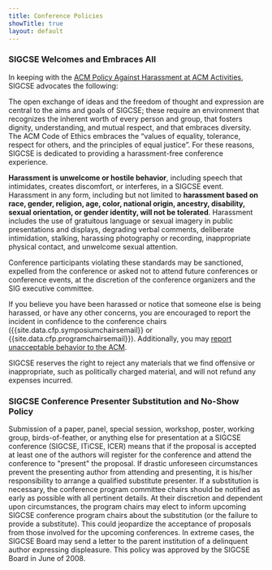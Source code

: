 ```yaml
---
title: Conference Policies
showTitle: true
layout: default
---
```


<h3>SIGCSE Welcomes and Embraces All</h3>

In keeping with the [ACM Policy Against Harassment at ACM Activities](https://www.acm.org/about-acm/policy-against-harassment), SIGCSE advocates the following:

The open exchange of ideas and the freedom of thought and expression are central to the aims and goals of SIGCSE; these require an environment that recognizes the inherent worth of every person and group, that fosters dignity, understanding, and mutual respect, and that embraces diversity. The ACM Code of Ethics embraces the “values of equality, tolerance, respect for others, and the principles of equal justice”. For these reasons, SIGCSE is dedicated to providing a harassment-free conference experience.

**Harassment is unwelcome or hostile behavior**, including speech that intimidates, creates discomfort, or interferes, in a SIGCSE event. Harassment in any form, including but not limited to **harassment based on race, gender, religion, age, color, national origin, ancestry, disability, sexual orientation, or gender identity, will not be tolerated**. Harassment includes the use of gratuitous language or sexual imagery in public presentations and displays, degrading verbal comments, deliberate intimidation, stalking, harassing photography or recording, inappropriate physical contact, and unwelcome sexual attention.

Conference participants violating these standards may be sanctioned, expelled from the conference or asked not to attend future conferences or conference events, at the discretion of the conference organizers and the SIG executive committee.

If you believe you have been harassed or notice that someone else is being harassed, or have any other concerns, you are encouraged to report the incident in confidence to the conference chairs ({{site.data.cfp.symposiumchairsemail}} or {{site.data.cfp.programchairsemail}}).  Additionally, you may [report unacceptable behavior to the ACM](https://www.acm.org/about-acm/reporting-unacceptable-behavior).

SIGCSE reserves the right to reject any materials that we find offensive or inappropriate, such as politically charged material, and will not refund any expenses incurred.


<h3>SIGCSE Conference Presenter Substitution and No-Show Policy</h3>

Submission of a paper, panel, special session, workshop, poster, working group, birds-of-feather, or anything else for presentation at a SIGCSE conference (SIGCSE, ITiCSE, ICER) means that if the proposal is accepted at least one of the authors will register for the conference and attend the conference to "present" the proposal. If drastic unforeseen circumstances prevent the presenting author from attending and presenting, it is his/her responsibility to arrange a qualified substitute presenter. If a substitution is necessary, the conference program committee chairs should be notified as early as possible with all pertinent details. At their discretion and dependent upon circumstances, the program chairs may elect to inform upcoming SIGCSE conference program chairs about the substitution (or the failure to provide a substitute). This could jeopardize the acceptance of proposals from those involved for the upcoming conferences. In extreme cases, the SIGCSE Board may send a letter to the parent institution of a delinquent author expressing displeasure. This policy was approved by the SIGCSE Board in June of 2008.
